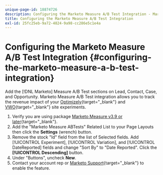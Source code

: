 ```yaml
---
unique-page-id: 18874726
description: Configuring the Marketo Measure A/B Test Integration - Marketo Measure - Product Documentation
title: Configuring the Marketo Measure A/B Test Integration
exl-id: 25fc25eb-9a72-4824-9a98-cc286e5c1e4a
---
```

# Configuring the Marketo Measure A/B Test Integration {#configuring-the-marketo-measure-a-b-test-integration}

Add the [!DNL Marketo] Measure A/B Test sections on Lead, Contact, Case, and Opportunity. Marketo Measure A/B Test integration allows you to track the revenue impact of your [Optimizely](https://optimizely.com/){target="_blank"} and [VWO](https://vwo.com/){target="_blank"} site experiments.

1. Verify you are using package [Marketo Measure v3.9 or later](https://appexchange.salesforce.com/appxListingDetail?listingId=a0N3000000B3KLuEAN){target="_blank"}.
1. Add the "Marketo Measure ABTests" Related List to your Page Layouts then click the **Settings** (wrench) button.
1. Remove the stock "Id" field from the list of Selected fields. Add [!UICONTROL Experiment], [!UICONTROL Variation], and [!UICONTROL DateReported] fields and change "Sort By" to "Date Reported". Click the **[!UICONTROL Descending]** button.
1. Under "Buttons", uncheck **New**.
1. Contact your account rep or [Marketo Support](https://nation.marketo.com/t5/support/ct-p/Support){target="_blank"} to enable the feature.
